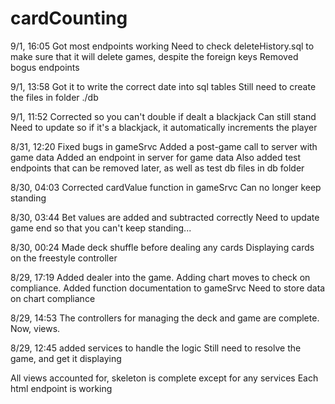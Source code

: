 # cardCounting
9/1, 16:05
Got most endpoints working
Need to check deleteHistory.sql to make sure that it will delete games, despite the foreign keys
Removed bogus endpoints

9/1, 13:58
Got it to write the correct date into sql tables
Still need to create the files in folder ./db


9/1, 11:52
Corrected so you can't double if dealt a blackjack
Can still stand
Need to update so if it's a blackjack, it automatically increments the player

8/31, 12:20
Fixed bugs in gameSrvc
Added a post-game call to server with game data
Added an endpoint in server for game data
Also added test endpoints that can be removed later, as well as test db files in db folder


8/30, 04:03
Corrected cardValue function in gameSrvc
Can no longer keep standing

8/30, 03:44
Bet values are added and subtracted correctly
Need to update game end so that you can't keep standing...

8/30, 00:24
Made deck shuffle before dealing any cards
Displaying cards on the freestyle controller


8/29, 17:19
Added dealer into the game. Adding chart moves to check on compliance.
Added function documentation to gameSrvc
Need to store data on chart compliance

8/29, 14:53
The controllers for managing the deck and game are complete. Now, views.

8/29, 12:45
added services to handle the logic
Still need to resolve the game, and get it displaying

All views accounted for, skeleton is complete except for any services
Each html endpoint is working
